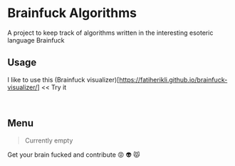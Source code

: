 # Brainfuck Algorithms
A project to keep track of algorithms written in the interesting esoteric language Brainfuck

## Usage

I like to use this (Brainfuck visualizer)[https://fatiherikli.github.io/brainfuck-visualizer/] << Try it

<br>

## Menu
> Currently empty

Get your brain fucked and contribute :rage: :alien: :pouting_cat:


